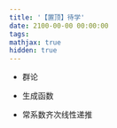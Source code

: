 ```yaml
---
title: '【置顶】待学'
date: 2100-00-00 00:00:00
tags:
mathjax: true
hidden: true
---
```


* 群论

* 生成函数

* 常系数齐次线性递推